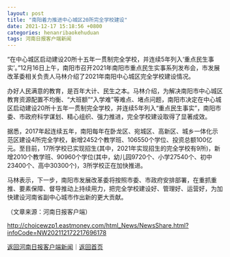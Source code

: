 ```yaml
---
layout: post
title: "南阳着力推进中心城区20所完全学校建设"
date: 2021-12-17 15:18:56 +0800
categories: henanribaokehuduan
tags: 河南日报客户端新闻
---
```

<p>“在中心城区启动建设20所十五年一贯制完全学校，并连续5年列入‘重点民生事实’。”12月16日上午，南阳市召开2021年南阳市重点民生实事系列发布会，市发展改革委相关负责人马林介绍了2021年南阳中心城区完全学校建设情况。</p>
 <p>办好人民满意的教育，是百年大计、民生之本。马林介绍，为解决南阳市中心城区教育资源配置不均衡、“大班额”“入学难”等难点、堵点问题，南阳市决定在中心城区启动建设20所十五年一贯制完全学校，并连续5年列入“重点民生事实”，南阳市委、市政府科学谋划、精心组织、强力推进，完全学校建设取得了显著成效。</p>
 <p>据悉，2017年起连续五年，南阳每年在卧龙区、宛城区、高新区、城乡一体化示范区建设4所完全学校，新增2452个教学班、106550个学位、投资总额100亿元。至目前，17所学校已实现招生(其中，2021年实现招生的完全学校有9所)，新增2010个教学班、90960个学位(其中，幼儿园9720个、小学27540个、初中23400个、高中30300个)，3所学校正在加快推进。</p>
 <p>马林表示，下一步，南阳市发展改革委将按照市委、市政府安排部署，在重抓重推、要素保障、督导推动上持续用力，把完全学校建设好、管理好、运营好，为加快建设河南省副中心城市作出新的更大贡献。</p><p class="em_media">（文章来源：河南日报客户端）</p>

<http://choicewzp1.eastmoney.com/html_News/NewsShare.html?infoCode=NW202112172217696178>

[返回河南日报客户端新闻](//finews.withounder.com/category/henanribaokehuduan.html)｜[返回首页](//finews.withounder.com/)